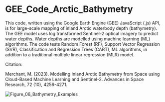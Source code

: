 # GEE_Code_Arctic_Bathymetry

This code, written using the Google Earth Engine (GEE) JavaScript (.js) API, is for large-scale mapping of inland Arctic waterbody depth (bathymetry). The GEE model uses log transformed Sentinel-2 optical imagery to predict water depths. Water depths are modelled using machine learning (ML) algorithms. The code tests Random Forest (RF), Support Vector Regression (SVR), Classification and Regression Trees (CART), ML algorithms, in addition to a traditional multiple linear regression (MLR) model.

Citation:

Merchant, M. (2023). Modelling Inland Arctic Bathymetry from Space using Cloud-Based Machine Learning and Sentinel-2. Advances in Space Research, 72 (10), 4256-4271.

![Figure_06_Bathymetry_Examples](https://github.com/RemoteSenseiMichael/GEE_Code_Arctic_Bathymetry/assets/83989128/95f84286-6c82-45ce-8575-953ad3652a5f)

